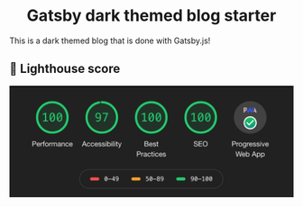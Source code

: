 
<h1 align="center">
  Gatsby dark themed blog starter
</h1>

This is a dark themed blog that is done with Gatsby.js! 

## 🚀 Lighthouse score

![Lighthouse audit score](src/utils/lighthouse.png)